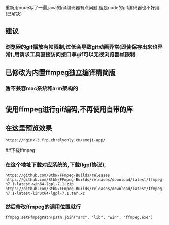 重新用node写了一遍,java的gif编码器有点问题,但是node的gif编码器也不好用(已解决)
## 建议
### 浏览器的gif播放有帧限制,过低会导致gif动画异常(即使保存出来也异常),用请求工具直接访问接口拿gif可以无视浏览器帧限制

## 已修改为内置ffmpeg独立编译精简版
### 暂不兼容mac系统和arm架构的
# 
## 使用ffmpeg进行gif编码,不再使用自带的库
## 在这里预览效果
```
https://nginx-3.frp.chrelyonly.cn/emoji-app/
```

##下载ffmpeg
### 在这个地址下载对应系统的,下载(lgpf协议),
```
https://github.com/BtbN/FFmpeg-Builds/releases
https://github.com/BtbN/FFmpeg-Builds/releases/download/latest/ffmpeg-n7.1-latest-win64-lgpl-7.1.zip
https://github.com/BtbN/FFmpeg-Builds/releases/download/latest/ffmpeg-n7.1-latest-linux64-lgpl-7.1.tar.xz
```
### 然后修改ffmpeg的调用位置就行
```
ffmpeg.setFfmpegPath(path.join("src", "lib", "win", "ffmpeg.exe")
```
